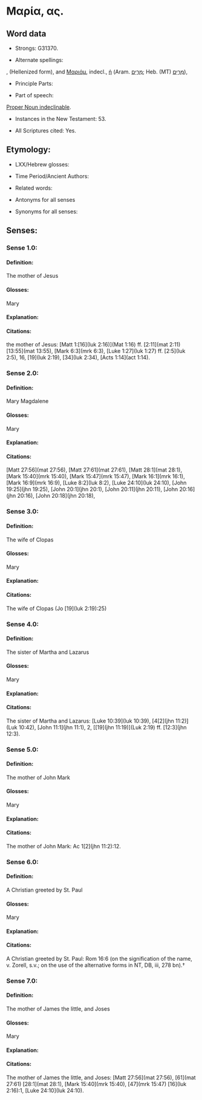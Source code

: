 # Μαρία, ας.

<!-- Status: S2=NeedsReview -->
<!-- Lexica used for edits: BDAG, FFM, LN, A-S -->

## Word data

* Strongs: G31370.

* Alternate spellings:

,  (Hellenized form), and [Μαριάμ](), indecl., [ἡ]() (Aram. [מַרְיָם](//en-uhl/????); Heb. (MT) [מִרְיָם](//en-uhl/H4813)),

* Principle Parts: 

* Part of speech: 

[Proper Noun indeclinable](http://ugg.readthedocs.io/en/latest/proper_noun_indeclinable.html).

* Instances in the New Testament: 53.

* All Scriptures cited: Yes.

## Etymology: 

* LXX/Hebrew glosses: 

* Time Period/Ancient Authors: 

* Related words: 

* Antonyms for all senses

* Synonyms for all senses: 

## Senses: 

### Sense  1.0: 

#### Definition: 

The mother of Jesus

#### Glosses: 

Mary

#### Explanation: 

#### Citations: 

the mother of Jesus: [Matt 1:[16](luk 2:16)](Mat 1:16) ff. [2:11](mat 2:11) [13:55](mat 13:55), [Mark 6:3](mrk 6:3), [Luke 1:27](luk 1:27) ff. [2:5](luk 2:5), 16, [19](luk 2:19), [34](luk 2:34), [Acts 1:14](act 1:14).

### Sense  2.0: 

#### Definition: 

Mary Magdalene

#### Glosses:

Mary

#### Explanation:


#### Citations: 

[Matt 27:56](mat 27:56), [Matt 27:61](mat 27:61), [Matt 28:1](mat 28:1), [Mark 15:40](mrk 15:40), [Mark 15:47](mrk 15:47), [Mark 16:1](mrk 16:1), [Mark 16:9](mrk 16:9), [Luke 8:2](luk 8:2), [Luke 24:10](luk 24:10), [John 19:25](jhn 19:25), [John 20:1](jhn 20:1), [John 20:11](jhn 20:11), [John 20:16](jhn 20:16), [John 20:18](jhn 20:18), 


### Sense  3.0: 

#### Definition: 

The wife of Clopas

#### Glosses: 

Mary

#### Explanation: 

#### Citations: 

The wife of Clopas (Jo [19](luk 2:19):25)

### Sense  4.0: 

#### Definition: 

The sister of Martha and Lazarus

#### Glosses:

Mary

#### Explanation:


#### Citations: 

The sister of Martha and Lazarus: [Luke 10:39](luk 10:39), [4[2](jhn 11:2)](Luk 10:42), [John 11:1](jhn 11:1), 2, [[19](jhn 11:19)](Luk 2:19) ff. [12:3](jhn 12:3).
 
### Sense  5.0: 

#### Definition: 

The mother of John Mark

#### Glosses:

Mary

#### Explanation:


#### Citations: 

The mother of John Mark: Ac 1[2](jhn 11:2):12.


### Sense  6.0: 

#### Definition: 

A Christian greeted by St. Paul

#### Glosses:

Mary

#### Explanation:


#### Citations: 

A Christian greeted by St. Paul: Rom 16:6 (on the signification of the name, v. Zorell, s.v.; on the use of the alternative forms in NT, DB, iii, 278 bn).†

### Sense  7.0: 

#### Definition: 

The mother of James the little, and Joses

#### Glosses:

Mary

#### Explanation:


#### Citations: 

The mother of James the little, and Joses: [Matt 27:56](mat 27:56), [61](mat 27:61) [28:1](mat 28:1), [Mark 15:40](mrk 15:40), [47](mrk 15:47) [16](luk 2:16):1, [Luke 24:10](luk 24:10).
